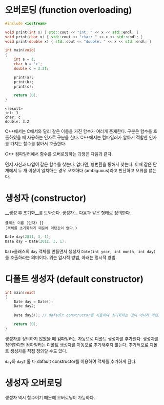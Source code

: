 # 오버로딩 (function overloading)
```c++
#include <iostream>

void print(int x) { std::cout << "int: " << x << std::endl; }
void print(char x) { std::cout << "char: " << x << std::endl; }
void print(double x) { std::cout << "double: " << x << std::endl; }

int main(void)
{
	int a = 1;
	char b = 'c';
	double c = 3.2f;

	print(a);
	print(b);
	print(c);

	return (0);
}
```
```text
<result>
int: 1
char: c
double: 3.2
```
C++에서는 C에서와 달리 같은 이름을 가진 함수가 여러개 존재한다. 구분은 함수를 호출하였을 때 사용하는 인자로 구분을 한다. C++에서는 컴파일러가 알아서 적합한 인자를 가지는 함수를 찾아서 호출한다.

C++ 컴파일러에서 함수를 오버로딩하는 과정은 다음과 같다.

먼저 자신과 타입이 같은 함수를 찾는다. 없다면, 형변환을 통해서 찾는다. 이때 같은 단계에서 두 개 이상이 일치하는 경우 모호하다 (ambiguous)라고 판단하고 오류를 뱉는다.

# 생성자 (constructor)
__생성 후 초기화__를 도와준다.
생성자는 다음과 같은 형태로 정의한다.
```text
클래스 이름 (인자) {}
(객체를 초기화하기 때문에 리턴값이 없다.)
```

```c++
Date day(2011, 3, 1);
Date day = Date(2011, 3, 1);
```
`Date`클래스의 `day` 객체를 만들면서 생성자 `Date(int year, int month, int day)`를 호출하라는 의미이다. 위는 암시적 방법, 아래는 명시적 방법.

# 디폴트 생성자 (default constructor)

```c++
int main(void)
{
	Date day = Date();
	Date day2;
	
	Date day3(); // dafault constructor를 사용하여 초기화하는 것이 아니라 리턴값이 `Date`이고 인자가 없는 함수  `day3`를 정의하게 된 것이다.

	return (0);
}
```

생성자를 정의하지 않았을 때 컴파일러는 자동으로 디폴트 생성자를 추가한다. 생성자를 정의한다면 컴파일러는 디폴트 생성자를 자동으로 추가해주지 않는다. 추가적으로 디폴트 생성자를 직접 정의할 수도 있다.

`day`와 `day2` 둘 다 dafault constructor를 이용하여 객체를 추가하게 된다.

# 생성자 오버로딩

생성자 역시 함수이기 때문에 오버로딩이 가능하다.